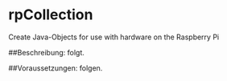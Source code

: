 # rpCollection
Create Java-Objects for use with hardware on the Raspberry Pi

##Beschreibung:
folgt.

##Voraussetzungen:
folgen.
